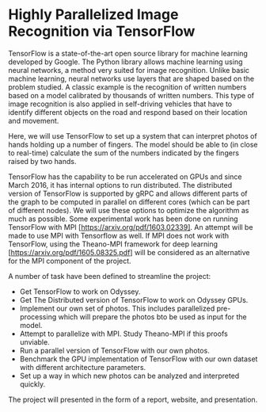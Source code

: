 # Highly Parallelized Image Recognition via TensorFlow

TensorFlow is a state-of-the-art open source library for machine learning developed by Google. The Python library allows machine learning using neural networks, a method very suited for image recognition. Unlike basic machine learning, neural networks use layers that are shaped based on the problem studied. A classic example is the recognition of written numbers based on a model calibrated by thousands of written numbers. This type of image recognition is also applied in self-driving vehicles that have to identify different objects on the road and respond based on their location and movement.

Here, we will use TensorFlow to set up a system that can interpret photos of hands holding up a number of fingers. The model should be able to (in close to real-time) calculate the sum of the numbers indicated by the fingers raised by two hands. 

TensorFlow has the capability to be run accelerated on GPUs and since March 2016, it has internal options to run distributed. The distributed version of TensorFlow is supported by gRPC and allows different parts of the graph to be computed in parallel on different cores (which can be part of different nodes). We will use these options to optimize the algorithm as much as possible. Some experimental work has been done on running TensorFlow with MPI [https://arxiv.org/pdf/1603.02339]. An attempt will be made to use MPI with Tensorflow as well. If MPI does not work with TensorFlow, using the Theano-MPI framework for deep learning [https://arxiv.org/pdf/1605.08325.pdf] will be considered as an alternative for the MPI component of the project. 

A number of task have been defined to streamline the project:
- Get TensorFlow to work on Odyssey.
- Get The Distributed version of TensorFlow to work on Odyssey GPUs.
- Implement our own set of photos. This includes parallelized pre-processing which will prepare the photos bto be used as input for the model.
- Attempt to parallelize with MPI. Study Theano-MPI if this proofs unviable. 
- Run a parallel version of TensorFlow with our own photos.
- Benchmark the GPU implementation of TensorFlow with our own dataset with different architecture parameters.
- Set up a way in which new photos can be analyzed and interpreted quickly.

The project will presented in the form of a report, website, and presentation. 
